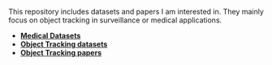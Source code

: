 This repository includes datasets and papers I am interested in. They mainly focus on object tracking in surveillance or medical applications.

- [**Medical Datasets**](MedDatasets.md)
- [**Object Tracking datasets**](TrackingDatasets.md)
- [**Object Tracking papers**](TrackingPapers.md)

